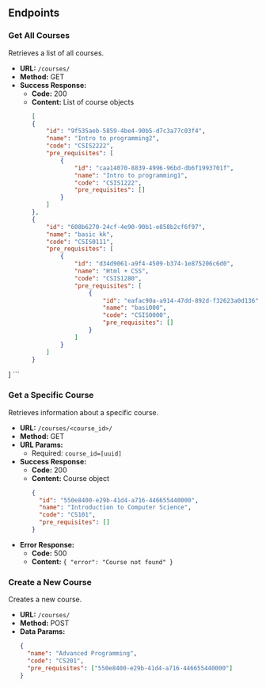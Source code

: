## Endpoints

### Get All Courses

Retrieves a list of all courses.

- **URL:** `/courses/`
- **Method:** GET
- **Success Response:**
  - **Code:** 200
  - **Content:** List of course objects
    ```json
    [
    {
        "id": "9f535aeb-5859-4be4-90b5-d7c3a77c03f4",
        "name": "Intro to programming2",
        "code": "CSIS2222",
        "pre_requisites": [
            {
                "id": "caa14070-8839-4996-96bd-db6f1993701f",
                "name": "Intro to programming1",
                "code": "CSIS1222",
                "pre_requisites": []
            }
        ]
    },
    {
        "id": "608b6270-24cf-4e90-90b1-e858b2cf6f97",
        "name": "basic kk",
        "code": "CSIS0111",
        "pre_requisites": [
            {
                "id": "d34d9061-a9f4-4509-b374-1e875206c6d0",
                "name": "Html + CSS",
                "code": "CSIS1280",
                "pre_requisites": [
                    {
                        "id": "eafac90a-a914-47dd-892d-f32623a0d136",
                        "name": "basi000",
                        "code": "CSIS0000",
                        "pre_requisites": []
                    }
                ]
            }
        ]
    }
]
    ```

### Get a Specific Course

Retrieves information about a specific course.

- **URL:** `/courses/<course_id>/`
- **Method:** GET
- **URL Params:** 
  - Required: `course_id=[uuid]`
- **Success Response:**
  - **Code:** 200
  - **Content:** Course object
    ```json
    {
      "id": "550e8400-e29b-41d4-a716-446655440000",
      "name": "Introduction to Computer Science",
      "code": "CS101",
      "pre_requisites": []
    }
    ```
- **Error Response:**
  - **Code:** 500
  - **Content:** `{ "error": "Course not found" }`

### Create a New Course

Creates a new course.

- **URL:** `/courses/`
- **Method:** POST
- **Data Params:**
  ```json
  {
    "name": "Advanced Programming",
    "code": "CS201",
    "pre_requisites": ["550e8400-e29b-41d4-a716-446655440000"]
  }

